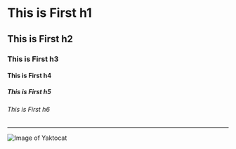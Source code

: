#     This is First h1
##    This is First h2
###   This is First h3
####  This is First h4
##### This is First h5
###### This is First h6


-------------------------
![Image of Yaktocat](https://octodex.github.com/images/yaktocat.png)
